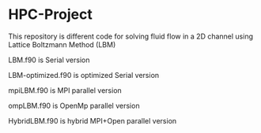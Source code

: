 # HPC-Project
This repository is different code for solving fluid flow in a 2D channel using Lattice Boltzmann Method (LBM)

LBM.f90 is Serial version

LBM-optimized.f90 is optimized Serial version

mpiLBM.f90 is MPI parallel version

ompLBM.f90 is OpenMp parallel version

HybridLBM.f90 is hybrid MPI+Open parallel version
